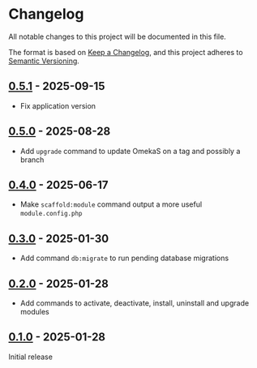 # Changelog

All notable changes to this project will be documented in this file.

The format is based on [Keep a Changelog](https://keepachangelog.com/en/1.1.0/),
and this project adheres to [Semantic Versioning](https://semver.org/spec/v2.0.0.html).

## [0.5.1] - 2025-09-15

- Fix application version

## [0.5.0] - 2025-08-28

- Add `upgrade` command to update OmekaS on a tag and possibly a branch

## [0.4.0] - 2025-06-17

- Make `scaffold:module` command output a more useful `module.config.php`

## [0.3.0] - 2025-01-30

- Add command `db:migrate` to run pending database migrations

## [0.2.0] - 2025-01-28

- Add commands to activate, deactivate, install, uninstall and upgrade modules

## [0.1.0] - 2025-01-28

Initial release

[0.5.1]: https://github.com/biblibre/omekasc/releases/tag/v0.5.1
[0.5.0]: https://github.com/biblibre/omekasc/releases/tag/v0.5.0
[0.4.0]: https://github.com/biblibre/omekasc/releases/tag/v0.4.0
[0.3.0]: https://github.com/biblibre/omekasc/releases/tag/v0.3.0
[0.2.0]: https://github.com/biblibre/omekasc/releases/tag/v0.2.0
[0.1.0]: https://github.com/biblibre/omekasc/releases/tag/v0.1.0
